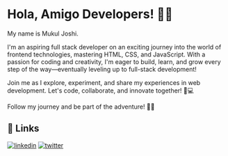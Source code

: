 # Hola, Amigo Developers! 👋✨

My name is Mukul Joshi.

I'm an aspiring full stack developer on an exciting journey into the world of frontend technologies, mastering HTML, CSS, and JavaScript. With a passion for coding and creativity, I'm eager to build, learn, and grow every step of the way—eventually leveling up to full-stack development!

Join me as I explore, experiment, and share my experiences in web development. Let's code, collaborate, and innovate together! 🚀💻

Follow my journey and be part of the adventure! 🚀🎯


## 🔗 Links
[![linkedin](https://img.shields.io/badge/linkedin-0A66C2?style=for-the-badge&logo=linkedin&logoColor=white)](https://www.linkedin.com/in/mukul-joshi-5375a9229)
[![twitter](https://img.shields.io/badge/twitter-1DA1F2?style=for-the-badge&logo=twitter&logoColor=white)](https://x.com/_oh_em_jay_)

